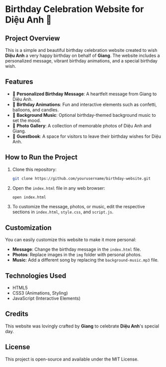 
# Birthday Celebration Website for Diệu Anh 🎉

## Project Overview
This is a simple and beautiful birthday celebration website created to wish **Diệu Anh** a very happy birthday on behalf of **Giang**. The website includes a personalized message, vibrant birthday animations, and a special birthday wish.

## Features
- 🎂 **Personalized Birthday Message**: A heartfelt message from Giang to Diệu Anh.
- 🎉 **Birthday Animations**: Fun and interactive elements such as confetti, balloons, and candles.
- 🎵 **Background Music**: Optional birthday-themed background music to set the mood.
- 📸 **Photo Gallery**: A collection of memorable photos of Diệu Anh and Giang.
- 📝 **Guestbook**: A space for visitors to leave their birthday wishes for Diệu Anh.

## How to Run the Project
1. Clone this repository:
   ```bash
   git clone https://github.com/yourusername/birthday-website.git
   ```
2. Open the `index.html` file in any web browser:
   ```bash
   open index.html
   ```
3. To customize the message, photos, or music, edit the respective sections in `index.html`, `style.css`, and `script.js`.

## Customization
You can easily customize this website to make it more personal:
- **Message**: Change the birthday message in the `index.html` file.
- **Photos**: Replace images in the `img` folder with personal photos.
- **Music**: Add a different song by replacing the `background-music.mp3` file.
  
## Technologies Used
- HTML5
- CSS3 (Animations, Styling)
- JavaScript (Interactive Elements)
  
## Credits
This website was lovingly crafted by **Giang** to celebrate **Diệu Anh**'s special day.

## License
This project is open-source and available under the MIT License.
